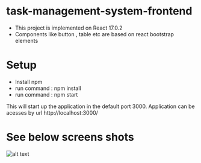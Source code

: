 # task-management-system-frontend

- This project is implemented on React	17.0.2
- Components like button , table etc are based on react bootstrap elements

 # Setup 
 
 - Install npm 
 - run command : npm install
 - run command : npm start
 
This will start up the application in the default port 3000. 
Application can be acesses by url http://localhost:3000/

# See below screens shots

![alt text](https://github.com/vishnubabu077/task-management-system-frontend/main/homepage.jpg?raw=true)